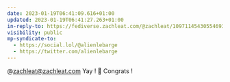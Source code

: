 ```yaml
---
date: 2023-01-19T06:41:09.616+01:00
updated: 2023-01-19T06:41:27.263+01:00
in-reply-to: https://fediverse.zachleat.com/@zachleat/109711454305546939
visibility: public
mp-syndicate-to:
  - https://social.lol/@alienlebarge
  - https://twitter.com/alienlebarge
---
```

@zachleat@zachleat.com Yay ! 🎉
Congrats !
